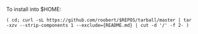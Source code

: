 To install into $HOME:

```
( cd; curl -sL https://github.com/roobert/$REPOS/tarball/master | tar -xzv --strip-components 1 --exclude={README.md} | cut -d '/' -f 2- )
```

